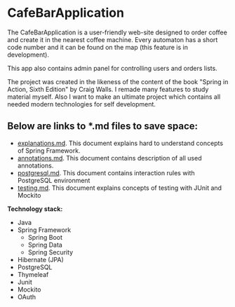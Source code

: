 # CafeBarApplication

The CafeBarApplication is a user-friendly web-site designed to order coffee and create it in the nearest coffee machine. Every automaton has a short code number and it can be found on the map (this feature is in development).

This app also contains admin panel for controlling users and orders lists.

The project was created in the likeness of the content of the book "Spring in Action, Sixth Edition" by Craig Walls. I remade many features to study material myself. Also I want to make an ultimate project which contains all needed modern technologies for self development.

Below are links to *.md files to save space:
-
- [explanations.md](/studyMaterial/explanations.md). This document explains hard to understand concepts of Spring Framework.
- [annotations.md](/studyMaterial/annotations.md). This document contains description of all used annotations.
- [postgresql.md](/studyMaterial/postgresql.md). This document contains interaction rules with PostgreSQL environment
- [testing.md](/studyMaterial/testing.md). This document explains concepts of testing with JUnit and Mockito

**Technology stack:**
* Java
* Spring Framework
  * Spring Boot
  * Spring Data
  * Spring Security
* Hibernate (JPA)
* PostgreSQL
* Thymeleaf
* Junit
* Mockito
* OAuth
